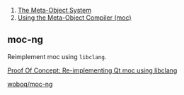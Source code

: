  1. [The Meta-Object System](https://doc.qt.io/qt-5/metaobjects.html)
 2. [Using the Meta-Object Compiler (moc)](https://doc.qt.io/qt-5/moc.html)

## moc-ng

Reimplement moc using `libclang`.

[Proof Of Concept: Re-implementing Qt moc using libclang](https://woboq.com/blog/moc-with-clang.html)

[woboq/moc-ng](https://github.com/woboq/moc-ng)
